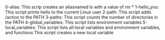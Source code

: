 0-alias: This scrip creates an aliasnamed ls with a value of rm *
1-hello_you: This script prints hello to the current Linux user
2-path: This script adds /action to the PATH
3-paths: This script counts the number of directories in the PATH
4-global_variables: This script lists environment variables
5-local_variables: This script lists all local variables and environment variables, and functions
This script creates a new local variable
